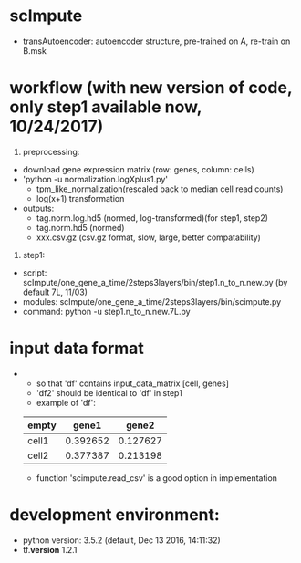 # scImpute
* transAutoencoder: autoencoder structure, pre-trained on A, re-train on B.msk
# workflow (with new version of code, only step1 available now, 10/24/2017)
1. preprocessing:
  - download gene expression matrix (row: genes, column: cells)
  - 'python -u normalization.logXplus1.py'
    - tpm_like_normalization(rescaled back to median cell read counts)
    - log(x+1) transformation
  - outputs:
    - tag.norm.log.hd5 (normed, log-transformed)(for step1, step2)
    - tag.norm.hd5 (normed)
    - xxx.csv.gz (csv.gz format, slow, large, better compatability)
    
1. step1: 
  - script: scImpute/one_gene_a_time/2steps3layers/bin/step1.n_to_n.new.py (by default 7L, 11/03)
  - modules: scImpute/one_gene_a_time/2steps3layers/bin/scimpute.py
  - command: python -u step1.n_to_n.new.7L.py
  
# input data format
- 
  - so that 'df' contains input_data_matrix [cell, genes]
  - 'df2' should be identical to 'df' in step1
  - example of 'df':
  
  empty|gene1|gene2
  ---|---|---
  cell1|0.392652|0.127627
  cell2|0.377387|0.213198
  
  - function 'scimpute.read_csv' is a good option in implementation

# development environment:
  - python version: 3.5.2 (default, Dec 13 2016, 14:11:32)
  - tf.__version__ 1.2.1





